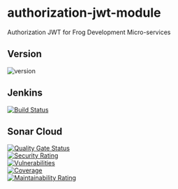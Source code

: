 # authorization-jwt-module
Authorization JWT for Frog Development Micro-services

## Version 
![version](https://img.shields.io/badge/version-0.1.0-blue.svg?cacheSeconds=2592000)

## Jenkins  
[![Build Status](http://jenkins.frog-development.com/buildStatus/icon?job=Modules%2Fauthorization-jwt-module%2Fmaster)](http://jenkins.frog-development.com/job/Modules/job/authorization-jwt-module/job/master/)

## Sonar Cloud  
[![Quality Gate Status](https://sonarcloud.io/api/project_badges/measure?project=FrogDevelopment_authorization-jwt-module&metric=alert_status)](https://sonarcloud.io/dashboard?id=FrogDevelopment_authorization-jwt-module)  
[![Security Rating](https://sonarcloud.io/api/project_badges/measure?project=FrogDevelopment_authorization-jwt-module&metric=security_rating)](https://sonarcloud.io/dashboard?id=FrogDevelopment_authorization-jwt-module)  
[![Vulnerabilities](https://sonarcloud.io/api/project_badges/measure?project=FrogDevelopment_authorization-jwt-module&metric=vulnerabilities)](https://sonarcloud.io/dashboard?id=FrogDevelopment_authorization-jwt-module)  
[![Coverage](https://sonarcloud.io/api/project_badges/measure?project=FrogDevelopment_authorization-jwt-module&metric=coverage)](https://sonarcloud.io/dashboard?id=FrogDevelopment_authorization-jwt-module)  
[![Maintainability Rating](https://sonarcloud.io/api/project_badges/measure?project=FrogDevelopment_authorization-jwt-module&metric=sqale_rating)](https://sonarcloud.io/dashboard?id=FrogDevelopment_authorization-jwt-module)  
